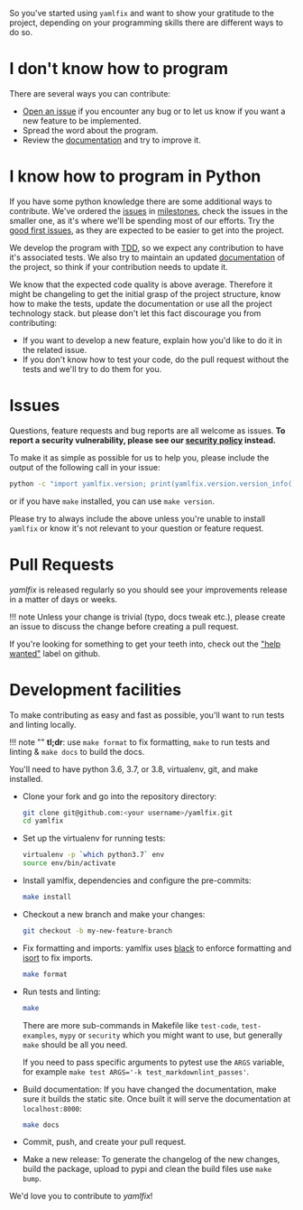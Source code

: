 So you've started using `yamlfix` and want to show your gratitude to the project,
depending on your programming skills there are different ways to do so.

# I don't know how to program

There are several ways you can contribute:

* [Open an issue](https://github.com/lyz-code/yamlfix/issues/new) if you encounter
    any bug or to let us know if you want a new feature to be implemented.
* Spread the word about the program.
* Review the [documentation](https://lyz-code.github.io/yamlfix) and try to improve
    it.

# I know how to program in Python

If you have some python knowledge there are some additional ways to contribute.
We've ordered the [issues](https://github.com/lyz-code/yamlfix/issues) in
[milestones](https://github.com/lyz-code/yamlfix/milestones), check the issues in
the smaller one, as it's where we'll be spending most of our efforts. Try the
[good first
issues](https://github.com/lyz-code/yamlfix/issues?q=is%3Aissue+is%3Aopen+label%3A%22good+first+issue%22),
as they are expected to be easier to get into the project.

We develop the program with
[TDD](https://en.wikipedia.org/wiki/Test-driven_development), so we expect any
contribution to have it's associated tests. We also try to maintain an updated
[documentation](https://lyz-code.github.io/yamlfix) of the project, so think if
your contribution needs to update it.

We know that the expected code quality is above average. Therefore it might
be changeling to get the initial grasp of the project structure, know how to make the
tests, update the documentation or use all the project technology stack. but please
don't let this fact discourage you from contributing:

* If you want to develop a new feature, explain how you'd like to do it in the related issue.
* If you don't know how to test your code, do the pull request without the tests
    and we'll try to do them for you.

# Issues

Questions, feature requests and bug reports are all welcome as issues.
**To report a security vulnerability, please see our [security
policy](https://github.com/lyz-code/yamlfix/security/policy) instead.**

To make it as simple as possible for us to help you, please include the output
of the following call in your issue:

```bash
python -c "import yamlfix.version; print(yamlfix.version.version_info())"
```

or if you have `make` installed, you can use `make version`.

Please try to always include the above unless you're unable to install `yamlfix` or know it's not relevant to your question or
feature request.

# Pull Requests

*yamlfix* is released regularly so you should see your
improvements release in a matter of days or weeks.

!!! note
    Unless your change is trivial (typo, docs tweak etc.), please create an
    issue to discuss the change before creating a pull request.

If you're looking for something to get your teeth into, check out the ["help
wanted"](https://github.com/lyz-code/yamlfix/issues?q=is%3Aopen+is%3Aissue+label%3A%22help+wanted%22)
label on github.

# Development facilities

To make contributing as easy and fast as possible, you'll want to run tests and
linting locally.

!!! note ""
    **tl;dr**: use `make format` to fix formatting, `make` to run tests and linting & `make docs`
    to build the docs.

You'll need to have python 3.6, 3.7, or 3.8, virtualenv, git, and make installed.

* Clone your fork and go into the repository directory:

    ```bash
    git clone git@github.com:<your username>/yamlfix.git
    cd yamlfix
    ```

* Set up the virtualenv for running tests:

    ```bash
    virtualenv -p `which python3.7` env
    source env/bin/activate
    ```

* Install yamlfix, dependencies and configure the
    pre-commits:

    ```bash
    make install
    ```

* Checkout a new branch and make your changes:

    ```bash
    git checkout -b my-new-feature-branch
    ```

* Fix formatting and imports: yamlfix uses
    [black](https://github.com/ambv/black) to enforce formatting and
    [isort](https://github.com/timothycrosley/isort) to fix imports.

    ```bash
    make format
    ```

* Run tests and linting:

    ```bash
    make
    ```

    There are more sub-commands in Makefile like `test-code`, `test-examples`,
    `mypy` or `security` which you might want to use, but generally `make`
    should be all you need.

    If you need to pass specific arguments to pytest use the `ARGS` variable,
    for example `make test ARGS='-k test_markdownlint_passes'`.

* Build documentation: If you have changed the documentation, make sure it
    builds the static site. Once built it will serve the documentation at
    `localhost:8000`:

    ```bash
    make docs
    ```

* Commit, push, and create your pull request.

* Make a new release: To generate the changelog of the new changes, build the
    package, upload to pypi and clean the build files use `make bump`.

We'd love you to contribute to *yamlfix*!
